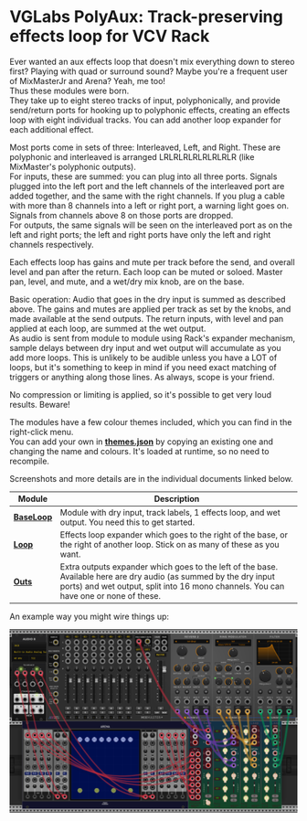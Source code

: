 # VGLabs PolyAux: Track-preserving effects loop for VCV Rack

Ever wanted an aux effects loop that doesn't mix everything down to stereo first? Playing with quad or surround sound? 
Maybe you're a frequent user of MixMasterJr and Arena? Yeah, me too!  
Thus these modules were born.  
They take up to eight stereo tracks of input, polyphonically, and provide send/return ports for hooking up to polyphonic effects, creating an effects loop with eight individual tracks.
You can add another loop expander for each additional effect.

Most ports come in sets of three: Interleaved, Left, and Right. These are polyphonic and interleaved is arranged LRLRLRLRLRLRLRLR (like MixMaster's polyphonic outputs).  
For inputs, these are summed: you can plug into all three ports. Signals plugged into the left port and the left channels of the interleaved port are added together, and the same with the right channels.
If you plug a cable with more than 8 channels into a left or right port, a warning light goes on. Signals from channels above 8 on those ports are dropped.  
For outputs, the same signals will be seen on the interleaved port as on the left and right ports; the left and right ports have only the left and right channels respectively.

Each effects loop has gains and mute per track before the send, and overall level and pan after the return. Each loop can be muted or soloed. Master pan, level, and mute, and a wet/dry mix knob, are on the base.

Basic operation: Audio that goes in the dry input is summed as described above. The gains and mutes are applied per track as set by the knobs, and made available at the send outputs.
The return inputs, with level and pan applied at each loop, are summed at the wet output.  
As audio is sent from module to module using Rack's expander mechanism, sample delays between dry input and wet output will accumulate as you add more loops. 
This is unlikely to be audible unless you have a LOT of loops, but it's something to keep in mind if you need exact matching of triggers or anything along those lines. As always, scope is your friend.

No compression or limiting is applied, so it's possible to get very loud results. Beware!

The modules have a few colour themes included, which you can find in the right-click menu.  
You can add your own in **[themes.json](../res/themes.json)** by copying an existing one and changing the name and colours. It's loaded at runtime, so no need to recompile.

Screenshots and more details are in the individual documents linked below.

| Module | Description |
| -- | -- |
| **[BaseLoop](base.md)** | Module with dry input, track labels, 1 effects loop, and wet output. You need this to get started. |
| **[Loop](loop.md)** | Effects loop expander which goes to the right of the base, or the right of another loop. Stick on as many of these as you want. |
| **[Outs](outs.md)** | Extra outputs expander which goes to the left of the base. Available here are dry audio (as summed by the dry input ports) and wet output, split into 16 mono channels. You can have one or none of these.|

An example way you might wire things up:

![Example](PolyAuxMMJrArenaExample.png)
